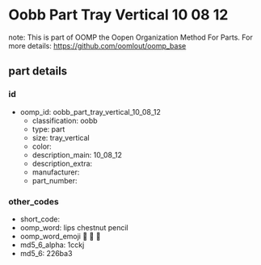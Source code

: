 # Oobb Part Tray Vertical 10 08 12  

note: This is part of OOMP the Oopen Organization Method For Parts. For more details: https://github.com/oomlout/oomp_base

##  part details





### id
* oomp_id: oobb_part_tray_vertical_10_08_12
  * classification: oobb
  * type: part
  * size: tray_vertical
  * color: 
  * description_main: 10_08_12
  * description_extra: 
  * manufacturer: 
  * part_number: 

### other_codes
* short_code: 
* oomp_word: lips chestnut pencil
* oomp_word_emoji :lips: :chestnut: :pencil:
* md5_6_alpha: 1cckj
* md5_6: 226ba3